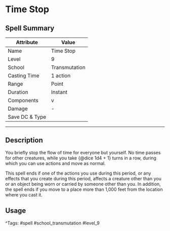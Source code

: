 # Time Stop

## Spell Summary

| Attribute        | Value                  |
|------------------|------------------------|
| Name             | Time Stop                 |
| Level            | 9                |
| School           | Transmutation          |
| Casting Time     | 1 action              |
| Range            | Point            |
| Duration         | Instant             |
| Components       | v             |
| Damage           | -               |
| Save DC & Type   |              |

---

## Description

You briefly stop the flow of time for everyone but yourself. No time passes for other creatures, while you take {@dice 1d4 + 1} turns in a row, during which you can use actions and move as normal.

This spell ends if one of the actions you use during this period, or any effects that you create during this period, affects a creature other than you or an object being worn or carried by someone other than you. In addition, the spell ends if you move to a place more than 1,000 feet from the location where you cast it.

## Usage


^Tags: #spell #school_transmutation #level_9
